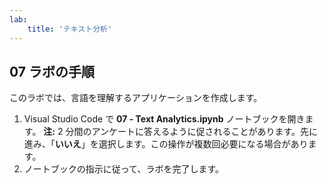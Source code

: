 ```yaml
---
lab:
    title: 'テキスト分析'
---
```


## 07 ラボの手順
このラボでは、言語を理解するアプリケーションを作成します。

1.  Visual Studio Code で **07 - Text Analytics.ipynb** ノートブックを開きます。
    **注:** 2 分間のアンケートに答えるように促されることがあります。先に進み、「**いいえ**」を選択します。この操作が複数回必要になる場合があります。
2.  ノートブックの指示に従って、ラボを完了します。
